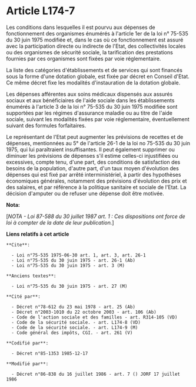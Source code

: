 # Article L174-7

Les conditions dans lesquelles il est pourvu aux dépenses de fonctionnement des organismes énumérés à l'article 1er de la loi
n° 75-535 du 30 juin 1975 modifiée et, dans le cas où ce fonctionnement est assuré avec la participation directe ou indirecte
de l'Etat, des collectivités locales ou des organismes de sécurité sociale, la tarification des prestations fournies par ces
organismes sont fixées par voie réglementaire. 

La liste des catégories d'établissements et de services qui sont financés sous la forme d'une dotation globale, est fixée par
décret en Conseil d'Etat. Ce même décret fixe les modalités d'instauration de la dotation globale. 

Les dépenses afférentes aux soins médicaux dispensés aux assurés sociaux et aux bénéficiaires de l'aide sociale dans les
établissements énumérés à l'article 3 de la loi n° 75-535 du 30 juin 1975 modifiée sont supportées par les régimes
d'assurance maladie ou au titre de l'aide sociale, suivant les modalités fixées par voie réglementaire, éventuellement
suivant des formules forfaitaires. 

Le représentant de l'Etat peut augmenter les prévisions de recettes et de dépenses, mentionnées au 5° de l'article 26-1 de la
loi no 75-535 du 30 juin 1975, qui lui paraîtraient insuffisantes. Il peut également supprimer ou diminuer les prévisions de
dépenses s'il estime celles-ci injustifiées ou excessives, compte tenu, d'une part, des conditions de satisfaction des
besoins de la population, d'autre part, d'un taux moyen d'évolution des dépenses qui est fixé par arrêté interministériel, à
partir des hypothèses économiques générales, notamment des prévisions d'évolution des prix et des salaires, et par référence
à la politique sanitaire et sociale de l'Etat. La décision d'amputer ou de refuser une dépense doit être motivée.

**Nota:**

[*NOTA - Loi 87-588 du 30 juillet 1987 art. 1 : Ces dispositions ont force de loi à compter de la date de leur publication.*]

**Liens relatifs à cet article**

	**Cite**:

	  - Loi n°75-535 1975-06-30 art. 1, art. 3, art. 26-1
	  - Loi n°75-535 du 30 juin 1975 - art. 26-1 (Ab)
	  - Loi n°75-535 du 30 juin 1975 - art. 3 (M)

	**Anciens textes**:

	  - Loi n°75-535 du 30 juin 1975 - art. 27 (M)

	**Cité par**:

	  - Décret n°78-612 du 23 mai 1978 - art. 25 (Ab)
	  - Décret n°2003-1010 du 22 octobre 2003 - art. 106 (Ab)
	  - Code de l'action sociale et des familles - art. R314-105 (VD)
	  - Code de la sécurité sociale. - art. L174-8 (VD)
	  - Code de la sécurité sociale. - art. L174-9 (M)
	  - Code général des impôts, CGI. - art. 261 (V)

	**Codifié par**:

	  - Décret n°85-1353 1985-12-17

	**Modifié par**:

	  - Décret n°86-838 du 16 juillet 1986 - art. 7 () JORF 17 juillet 1986
